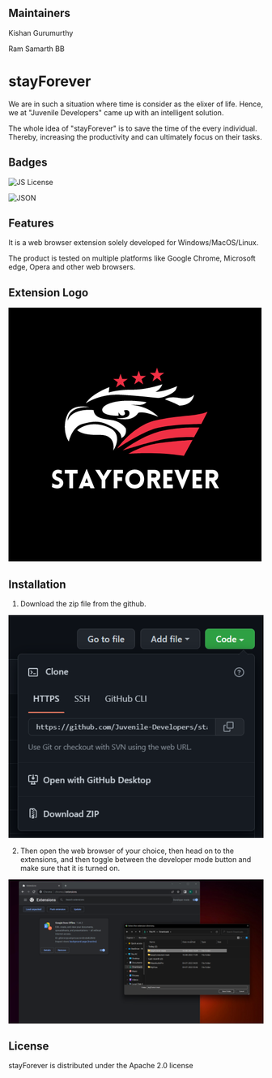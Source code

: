 ## Maintainers

Kishan Gurumurthy

Ram Samarth BB

# stayForever
We are in such a situation where time is consider as the elixer of life. Hence, we at "Juvenile Developers" came up with an intelligent solution.

The whole idea of "stayForever" is to save the time of the every individual. Thereby, increasing the productivity and can ultimately focus on their tasks.

## Badges
![JS License](https://img.shields.io/badge/JavaScript-323330?style=for-the-badge&logo=javascript&logoColor=F7DF1E) 

![JSON](https://img.shields.io/badge/JWT-black?style=for-the-badge&logo=JSON%20web%20tokens) 

## Features

It is a web browser extension solely developed for Windows/MacOS/Linux. 

The product is tested on multiple platforms like Google Chrome, Microsoft edge, Opera and other web browsers. 

## Extension Logo

![App Screenshot](logo.png)

## Installation

1. Download the zip file from the github.

  <p align='center'><img src="image_2022-08-16_134200987.png"/></p>

2. Then open the web browser of your choice, then head on to the extensions, and then toggle between the developer mode button and make sure that it is turned on. 
  
  <p align='center'><img src="Screenshot (25).png"/></p>
  

## License 

stayForever is distributed under the Apache 2.0 license
